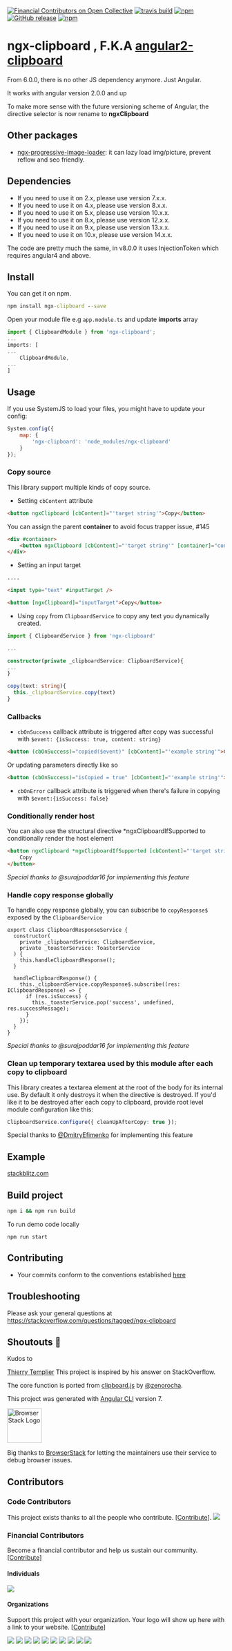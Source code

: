 [![Financial Contributors on Open Collective](https://opencollective.com/ngx-clipboard/all/badge.svg?label=financial+contributors)](https://opencollective.com/ngx-clipboard) [![travis build](https://img.shields.io/travis/maxisam/ngx-clipboard.svg?style=flat-square)](https://travis-ci.org/maxisam/ngx-clipboard)
[![npm](https://img.shields.io/npm/dt/ngx-clipboard.svg?style=flat-square)](https://www.npmjs.com/package/ngx-clipboard)
[![GitHub release](https://img.shields.io/github/release/maxisam/ngx-clipboard.svg?style=flat-square)](https://github.com/maxisam/ngx-clipboard/releases)
[![npm](https://img.shields.io/npm/l/ngx-clipboard.svg?style=flat-square)]()

# ngx-clipboard , F.K.A [angular2-clipboard](https://www.npmjs.com/package/angular2-clipboard)

From 6.0.0, there is no other JS dependency anymore. Just Angular.

It works with angular version 2.0.0 and up

To make more sense with the future versioning scheme of Angular, the directive selector is now rename to **ngxClipboard**

## Other packages

-   [ngx-progressive-image-loader](https://github.com/maxisam/ngx-progressive-image-loader): it can lazy load img/picture, prevent reflow and seo friendly.

## Dependencies

 - If you need to use it on 2.x, please use version 7.x.x.
 - If you need to use it on 4.x, please use version 8.x.x.
 - If you need to use it on 5.x, please use version 10.x.x.
 - If you need to use it on 8.x, please use version 12.x.x.
 - If you need to use it on 9.x, please use version 13.x.x.
 - If you need to use it on 10.x, please use version 14.x.x.

The code are pretty much the same, in v8.0.0 it uses InjectionToken which requires angular4 and above.

## Install

You can get it on npm.

```bat
npm install ngx-clipboard --save
```

Open your module file e.g `app.module.ts` and update **imports** array

```ts
import { ClipboardModule } from 'ngx-clipboard';
...
imports: [
...
    ClipboardModule,
...
]
```

## Usage

If you use SystemJS to load your files, you might have to update your config:

```js
System.config({
    map: {
        'ngx-clipboard': 'node_modules/ngx-clipboard'
    }
});
```

### Copy source

This library support multiple kinds of copy source.

-   Setting `cbContent` attribute

```html
<button ngxClipboard [cbContent]="'target string'">Copy</button>
```

You can assign the parent **container** to avoid focus trapper issue, #145

```html
<div #container>
    <button ngxClipboard [cbContent]="'target string'" [container]="container">Copy</button>
</div>
```

-   Setting an input target

```html
....

<input type="text" #inputTarget />

<button [ngxClipboard]="inputTarget">Copy</button>
```

-   Using `copy` from `ClipboardService` to copy any text you dynamically created.

```ts
import { ClipboardService } from 'ngx-clipboard'

...

constructor(private _clipboardService: ClipboardService){
...
}

copy(text: string){
  this._clipboardService.copy(text)
}
```

### Callbacks

-   `cbOnSuccess` callback attribute is triggered after copy was successful with `$event: {isSuccess: true, content: string}`

```html
<button (cbOnSuccess)="copied($event)" [cbContent]="'example string'">Copied</button>
```

Or updating parameters directly like so

```html
<button (cbOnSuccess)="isCopied = true" [cbContent]="'example string'">Copied</button>
```

-   `cbOnError` callback attribute is triggered when there's failure in copying with `$event:{isSuccess: false}`

### Conditionally render host

You can also use the structural directive \*ngxClipboardIfSupported to conditionally render the host element

```html
<button ngxClipboard *ngxClipboardIfSupported [cbContent]="'target string'" (cbOnSuccess)="isCopied = true">
    Copy
</button>
```

_Special thanks to @surajpoddar16 for implementing this feature_

### Handle copy response globally

To handle copy response globally, you can subscribe to `copyResponse$` exposed by the `ClipboardService`

```
export class ClipboardResponseService {
  constructor(
    private _clipboardService: ClipboardService,
    private _toasterService: ToasterService
  ) {
    this.handleClipboardResponse();
  }

  handleClipboardResponse() {
    this._clipboardService.copyResponse$.subscribe((res: IClipboardResponse) => {
      if (res.isSuccess) {
        this._toasterService.pop('success', undefined, res.successMessage);
      }
    });
  }
}
```

_Special thanks to @surajpoddar16 for implementing this feature_

### Clean up temporary textarea used by this module after each copy to clipboard

This library creates a textarea element at the root of the body for its internal use. By default it only destroys it when the directive is destroyed. If you'd like it to be destroyed after each copy to clipboard, provide root level module configuration like this:

```ts
ClipboardService.configure({ cleanUpAfterCopy: true });
```

Special thanks to [@DmitryEfimenko](https://github.com/DmitryEfimenko) for implementing this feature

## Example

[stackblitz.com](https://stackblitz.com/github/maxisam/ngx-clipboard)

## Build project

```cmd
npm i && npm run build
```

To run demo code locally

`npm run start`

## Contributing

-   Your commits conform to the conventions established [here](https://github.com/conventional-changelog/conventional-changelog-angular/blob/master/convention.md)

## Troubleshooting

Please ask your general questions at https://stackoverflow.com/questions/tagged/ngx-clipboard

## Shoutouts 🙏

Kudos to

[Thierry Templier](http://stackoverflow.com/a/36330518/667767) This project is inspired by his answer on StackOverflow.

The core function is ported from [clipboard.js](http://zenorocha.github.io/clipboard.js/) by [@zenorocha](https://twitter.com/zenorocha).

This project was generated with [Angular CLI](https://github.com/angular/angular-cli) version 7.

<img src="https://www.browserstack.com/images/layout/browserstack-logo-600x315.png" height="80" title="BrowserStack Logo" alt="BrowserStack Logo" />

Big thanks to [BrowserStack](https://www.browserstack.com) for letting the maintainers use their service to debug browser issues.

## Contributors

### Code Contributors

This project exists thanks to all the people who contribute. [[Contribute](CONTRIBUTING.md)].
<a href="https://github.com/maxisam/ngx-clipboard/graphs/contributors"><img src="https://opencollective.com/ngx-clipboard/contributors.svg?width=890&button=false" /></a>

### Financial Contributors

Become a financial contributor and help us sustain our community. [[Contribute](https://opencollective.com/ngx-clipboard/contribute)]

#### Individuals

<a href="https://opencollective.com/ngx-clipboard"><img src="https://opencollective.com/ngx-clipboard/individuals.svg?width=890"></a>

#### Organizations

Support this project with your organization. Your logo will show up here with a link to your website. [[Contribute](https://opencollective.com/ngx-clipboard/contribute)]

<a href="https://opencollective.com/ngx-clipboard/organization/0/website"><img src="https://opencollective.com/ngx-clipboard/organization/0/avatar.svg"></a>
<a href="https://opencollective.com/ngx-clipboard/organization/1/website"><img src="https://opencollective.com/ngx-clipboard/organization/1/avatar.svg"></a>
<a href="https://opencollective.com/ngx-clipboard/organization/2/website"><img src="https://opencollective.com/ngx-clipboard/organization/2/avatar.svg"></a>
<a href="https://opencollective.com/ngx-clipboard/organization/3/website"><img src="https://opencollective.com/ngx-clipboard/organization/3/avatar.svg"></a>
<a href="https://opencollective.com/ngx-clipboard/organization/4/website"><img src="https://opencollective.com/ngx-clipboard/organization/4/avatar.svg"></a>
<a href="https://opencollective.com/ngx-clipboard/organization/5/website"><img src="https://opencollective.com/ngx-clipboard/organization/5/avatar.svg"></a>
<a href="https://opencollective.com/ngx-clipboard/organization/6/website"><img src="https://opencollective.com/ngx-clipboard/organization/6/avatar.svg"></a>
<a href="https://opencollective.com/ngx-clipboard/organization/7/website"><img src="https://opencollective.com/ngx-clipboard/organization/7/avatar.svg"></a>
<a href="https://opencollective.com/ngx-clipboard/organization/8/website"><img src="https://opencollective.com/ngx-clipboard/organization/8/avatar.svg"></a>
<a href="https://opencollective.com/ngx-clipboard/organization/9/website"><img src="https://opencollective.com/ngx-clipboard/organization/9/avatar.svg"></a>
